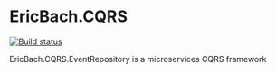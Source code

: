 # EricBach.CQRS
[![Build status](https://ci.appveyor.com/api/projects/status/dhygxf4jsxd28hw0?svg=true)](https://ci.appveyor.com/project/eric-bach/ericbach-cqrs-eventrepository)

EricBach.CQRS.EventRepository is a microservices CQRS framework
